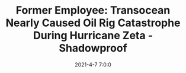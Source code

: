 ---
"title": "Former Employee: Transocean Nearly Caused Oil Rig Catastrophe During Hurricane Zeta - Shadowproof"
"date": "2021-4-7 7:0:0"
"feed_name": "GOOGLENEWSDRILLING"
"feed_website": "https://news.google.com/search?q=drilling%2Bincident&hl=en-US&gl=US&ceid=US:en"
"feed_rss": "https://news.google.com/rss/search?q=drilling%2Bincident&hl=en-US&gl=US&ceid=US:en"
"link": "https://shadowproof.com/2021/04/07/transocean-lawsuit-oil-rig-near-disaster-hurricane-zeta/"
"file": "_posts/2021-1-1-569a1e82c1099aef9fc61f75bc335c6d5db724fa.md"
"accident": "1"
"drilling": "1"
---
